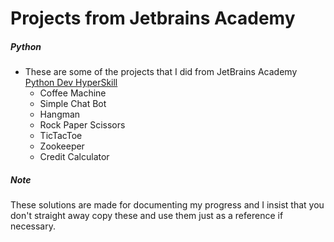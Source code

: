# Projects from Jetbrains Academy

##### Python

- These are some of the projects that I did from JetBrains Academy [Python Dev HyperSkill](https://hyperskill.org/curriculum)
  - Coffee Machine
  - Simple Chat Bot
  - Hangman
  - Rock Paper Scissors
  - TicTacToe
  - Zookeeper
  - Credit Calculator

##### Note

These solutions are made for documenting my progress and I insist that you don't straight away copy these and use them just as a reference if necessary.
